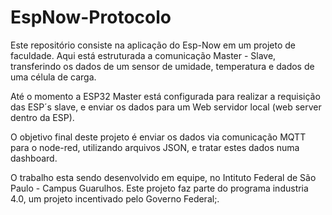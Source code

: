 # EspNow-Protocolo

Este repositório consiste na aplicação do Esp-Now em um projeto de faculdade. Aqui está estruturada a comunicação Master - Slave, transferindo os dados de um sensor de umidade, temperatura e dados de uma célula de carga. 

Até o momento a ESP32 Master está configurada para realizar a requisição das ESP´s slave, e enviar os dados para um Web servidor local (web server dentro da ESP).

O objetivo final deste projeto é enviar os dados via comunicação MQTT para o node-red, utilizando arquivos JSON, e tratar estes dados numa dashboard. 

O trabalho esta sendo desenvolvido em equipe, no Intituto Federal de São Paulo - Campus Guarulhos. Este projeto faz parte do programa industria 4.0, um projeto incentivado pelo Governo Federal;.

